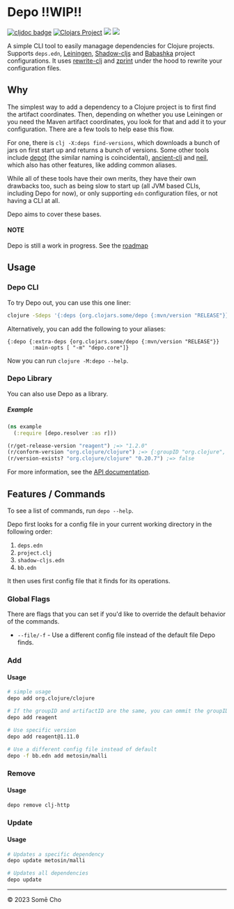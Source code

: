 # Depo ‼WIP‼
[![cljdoc badge](https://cljdoc.org/badge/org.clojars.some/depo)](https://cljdoc.org/d/org.clojars.some/depo)
[![Clojars Project](https://img.shields.io/clojars/v/org.clojars.some/depo.svg)](https://clojars.org/org.clojars.some/depo)
![](https://github.com/somecho/depo/actions/workflows/deploy.yml/badge.svg)
![](https://github.com/somecho/depo/actions/workflows/tests.yml/badge.svg)

A simple CLI tool to easily managage dependencies for Clojure projects. Supports `deps.edn`, [Leiningen](https://codeberg.org/leiningen/leiningen), [Shadow-cljs](https://github.com/thheller/shadow-cljs) and [Babashka](https://github.com/babashka/babashka) project configurations. It uses [rewrite-clj](https://github.com/clj-commons/rewrite-clj) and [zprint](https://github.com/kkinnear/zprint) under the hood to rewrite your  configuration files.

## Why
The simplest way to add a dependency to a Clojure project is to first find the artifact coordinates. Then, depending on whether you use Leiningen or you need the Maven artifact coordinates, you look for that and add it to your configuration. There are a few tools to help ease this flow. 

For one, there is `clj -X:deps find-versions`, which downloads a bunch of jars on first start up and returns a bunch of versions. Some other tools include [depot](https://github.com/Olical/depot) (the similar naming is coincidental), [ancient-clj](https://github.com/xsc/ancient-clj) and [neil](https://github.com/babashka/neil), which also has other features, like adding common aliases. 

While all of these tools have their own merits, they have their own drawbacks too, such as being slow to start up (all JVM based CLIs, including Depo for now), or only supporting `edn` configuration files, or not having a CLI at all. 

Depo aims to cover these bases.

#### NOTE
Depo is still a work in progress. See the [roadmap](https://github.com/somecho/depo/issues/1)

## Usage
### Depo CLI 
To try Depo out, you can use this one liner:
```bash
clojure -Sdeps '{:deps {org.clojars.some/depo {:mvn/version "RELEASE"}}}' -M -m depo.core --help
```
Alternatively, you can add the following to your aliases:
```edn
{:depo {:extra-deps {org.clojars.some/depo {:mvn/version "RELEASE"}}
        :main-opts [ "-m" "depo.core"]}
```
Now you can run `clojure -M:depo --help`.
### Depo Library
You can also use Depo as a library.

##### Example 
```clj
(ns example
  (:require [depo.resolver :as r]))

(r/get-release-version "reagent") ;=> "1.2.0"
(r/conform-version "org.clojure/clojure") ;=> {:groupID "org.clojure", :artifactID "clojure", :version "1.5.0-alpha3"}
(r/version-exists? "org.clojure/clojure" "0.20.7") ;=> false
```
For more information, see the [API documentation](https://cljdoc.org/d/org.clojars.some/depo/0.0.12).

## Features / Commands
To see a list of commands, run `depo --help`. 

Depo first looks for a config file in your current working directory in the following order:
1. `deps.edn`
2. `project.clj`
3. `shadow-cljs.edn`
4. `bb.edn`

It then uses first config file that it finds for its operations.

### Global Flags
There are flags that you can set if you'd like to override the default behavior of the commands.

- `--file/-f` - Use a different config file instead of the default file Depo finds.

### Add
#### Usage
```bash
# simple usage
depo add org.clojure/clojure

# If the groupID and artifactID are the same, you can ommit the groupID
depo add reagent

# Use specific version
depo add reagent@1.11.0

# Use a different config file instead of default
depo -f bb.edn add metosin/malli
```
### Remove
#### Usage
```bash
depo remove clj-http
```

### Update
#### Usage
```bash
# Updates a specific dependency
depo update metosin/malli

# Updates all dependencies
depo update
```

---

© 2023 Somē Cho
